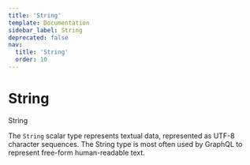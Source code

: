 ```yaml
---
title: 'String'
template: Documentation
sidebar_label: String
deprecated: false
nav:
  title: 'String'
  order: 10
---
```


# String

<div style={{'fontFamily':'monospace'}}><span style={{'fontSize':'1.5rem','fontWeight':500}}>String</span></div>

The `String` scalar type represents textual data, represented as UTF-8 character sequences. The String type is most often used by GraphQL to represent free-form human-readable text.